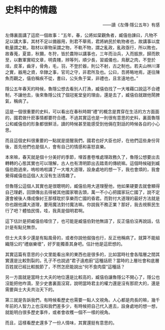 # 史料中的情趣

<p style="text-align: right;">——讀《左傳·隱公五年》有感</p>

左傳裏面講了這麽一個故事：“五年，春，公將如棠觀魚者，臧僖伯諫曰，凡物不足以講大事，其材不足以備器用，則君不舉焉，君將納民於軌物者也，故講事以度軌量謂之軌，取材以章物采謂之物，不軌不物，謂之亂政，亂政亟行，所以敗也，故春蒐，夏苗，秋獮，冬狩，皆於農隙以講事也，三年而治兵，入而振旅，歸而飲至，以數軍實昭文章，明貴賤，辨等列，順少長，習威儀也，鳥獸之肉，不登於俎，皮革，齒牙，骨角，毛，羽，不登於器，則公不射，古之制也。若夫山林川澤之實，器用之資，皁隸之事，官司之守，非君所及也。公曰，吾將略地焉，遂往陳魚而觀之，僖伯稱疾不從，書曰，公矢魚于棠，非禮也，且言遠地也。”

隱公五年春天的時候，魯隱公想去看別人打漁，臧僖伯找了一大堆藉口說這不合禮制，不讓他去，後來魯隱公找了個冠冕堂皇的理由，還是去了，臧僖伯就跟他鬧脾氣，稱病了。

這是一個很重要的史料，可以看出在春秋時期“禮”的概念是貫穿在生活的方方面面的，國君做什麽事情都要符合禮。不過其實這也是一則很有意思的史料，裏面魯隱公和臧僖伯的形象都很鮮活，讀的時候甚至能感受到他倆在對話的時候各自的小心思。

而且這個史料很重要的一點就是提醒我們，國君也好大臣也好，在他們這些身份背後，首先他們也是個人，會有自己的情感和喜怒哀樂。

本來嘛，春天就是個十分美好的季節，埋首書卷堆處理政務久了，魯隱公想要出去轉轉的心態其實也可以理解，古人也有清明節出去踏青的傳統嘛。這個時候碰到臧僖伯跑過來，嗚啦嗚啦講了一大堆大道理，設身處地的想一下，我也會煩的，我會覺得臧僖伯這個人太沒有生活情趣了。

但魯隱公這個人其實也是很聰明的，臧僖伯用大道理壓他，他如果硬要去就會顯得自己理虧，回頭傳出去得被其他國家嚼舌頭，萬一不小心把國家玩亡國了，說不定還會被後人傳成像紂王那樣耽於享樂而亡國的昏君。而對付大道理的最好方法就是你也跟他講大道理，要用魔法對付魔法嘛。你說我不務正業？那好，我去視察民生行了吧？體恤民情，哇，我真是個明君啊。

這下估計是把臧僖伯噎住了，也可能是臧僖伯對他無語了，反正僖伯沒再說話，估計是有點兒無奈。

但士大夫多少還是有點風骨的，或者你說他倔強也行，反正他稱病了。就算不能組織隱公的“禮崩樂壞”，好歹能獨善其身吧。估計他是這麽想的。

其實這篇有意思的小文里能看出來的東西也是很多的，比如當時社會各階層之間其實還是比較割裂的。孔子不也說過“君子遠庖廚”這種話麽？當時的上層社會和底層百姓就已經比較脫節了，不然怎麽能說出“何不食肉糜”這種話？

另一方面就是當時士大夫的地位還是比較高的，臧僖伯讓魯隱公不開心了，隱公也沒能把他咋滴，至少史書裏面沒寫，說明當時君主的權力還是沒有那麽大的，還是需要與士大夫共治天下的。

第三就是告訴我們，有時候看歷史也需要一點人文視角。人心都是肉長的嘛，幾千年前的人智力上也沒和我們差多少，有時候把自己代入進去，設身處地的想一想，就能明白很多歷史事件，或者會收穫一個不一樣的視角。

而且，這樣看歷史還多了一份人情味，其實還挺有意思的。

